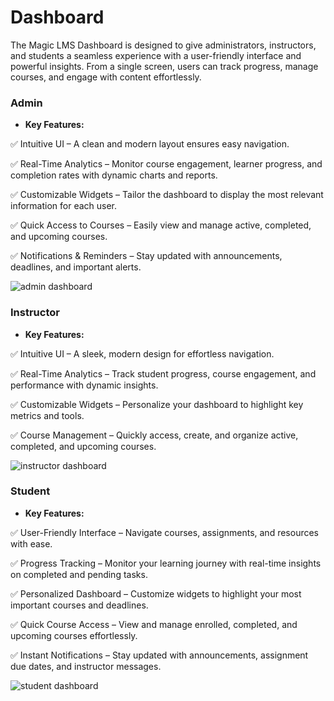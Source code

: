 # Dashboard

The Magic LMS Dashboard is designed to give administrators, instructors, and students a seamless experience with a user-friendly interface and powerful insights. From a single screen, users can track progress, manage courses, and engage with content effortlessly.

### Admin

- **Key Features:**

✅ Intuitive UI – A clean and modern layout ensures easy navigation.

✅ Real-Time Analytics – Monitor course engagement, learner progress, and completion rates with dynamic charts and reports.

✅ Customizable Widgets – Tailor the dashboard to display the most relevant information for each user.

✅ Quick Access to Courses – Easily view and manage active, completed, and upcoming courses.

✅ Notifications & Reminders – Stay updated with announcements, deadlines, and important alerts.

![admin dashboard](https://cdn.imjol.com/MagicLMS/Docs/dashboard/admin.png)

###  Instructor

- **Key Features:**

✅ Intuitive UI – A sleek, modern design for effortless navigation.

✅ Real-Time Analytics – Track student progress, course engagement, and performance with dynamic insights.

✅ Customizable Widgets – Personalize your dashboard to highlight key metrics and tools.

✅ Course Management – Quickly access, create, and organize active, completed, and upcoming courses.

![instructor dashboard](https://cdn.imjol.com/MagicLMS/Docs/dashboard/instructor.png)

###  Student

- **Key Features:**

✅ User-Friendly Interface – Navigate courses, assignments, and resources with ease.

✅ Progress Tracking – Monitor your learning journey with real-time insights on completed and pending tasks.

✅ Personalized Dashboard – Customize widgets to highlight your most important courses and deadlines.

✅ Quick Course Access – View and manage enrolled, completed, and upcoming courses effortlessly.

✅ Instant Notifications – Stay updated with announcements, assignment due dates, and instructor messages.

![student dashboard](https://cdn.imjol.com/MagicLMS/Docs/dashboard/student.png)